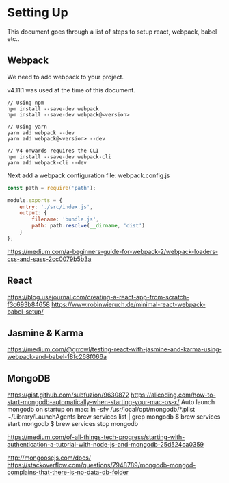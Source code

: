 # Setting Up
This document goes through a list of steps to setup react, webpack, babel etc..

## Webpack
We need to add webpack to your project.

v4.11.1 was used at the time of this document.
```
// Using npm
npm install --save-dev webpack
npm install --save-dev webpack@<version>

// Using yarn
yarn add webpack --dev
yarn add webpack@<version> --dev

// V4 onwards requires the CLI
npm install --save-dev webpack-cli
yarn add webpack-cli --dev
```

Next add a webpack configuration file: webpack.config.js
```javascript
const path = require('path');

module.exports = {
    entry: './src/index.js',
    output: {
        filename: 'bundle.js',
        path: path.resolve(__dirname, 'dist')
    }
};
```

https://medium.com/a-beginners-guide-for-webpack-2/webpack-loaders-css-and-sass-2cc0079b5b3a

## React
https://blog.usejournal.com/creating-a-react-app-from-scratch-f3c693b84658
https://www.robinwieruch.de/minimal-react-webpack-babel-setup/

## Jasmine & Karma
https://medium.com/@grrowl/testing-react-with-jasmine-and-karma-using-webpack-and-babel-18fc268f066a

## MongoDB
https://gist.github.com/subfuzion/9630872
https://alicoding.com/how-to-start-mongodb-automatically-when-starting-your-mac-os-x/
Auto launch mongodb on startup on mac:
ln -sfv /usr/local/opt/mongodb/*.plist ~/Library/LaunchAgents
 brew services list | grep mongodb
$ brew services start mongodb
$ brew services stop mongodb

https://medium.com/of-all-things-tech-progress/starting-with-authentication-a-tutorial-with-node-js-and-mongodb-25d524ca0359

http://mongoosejs.com/docs/
https://stackoverflow.com/questions/7948789/mongodb-mongod-complains-that-there-is-no-data-db-folder